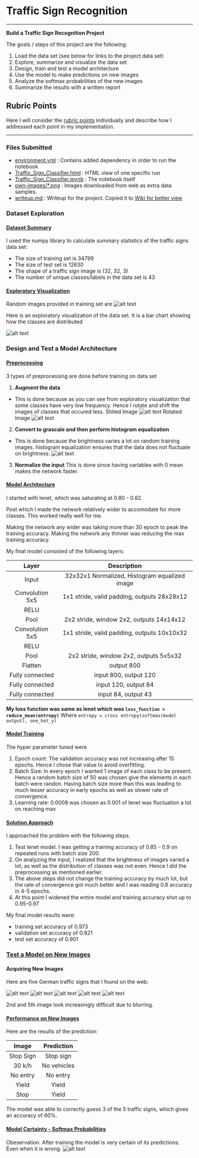 # **Traffic Sign Recognition** 

---

**Build a Traffic Sign Recognition Project**

The goals / steps of this project are the following:
1. Load the data set (see below for links to the project data set)
2. Explore, summarize and visualize the data set
3. Design, train and test a model architecture
4. Use the model to make predictions on new images
5. Analyze the softmax probabilities of the new images
6. Summarize the results with a written report

[//]: # (Image References)

[randomTrainingDataSet]: writeup/randomTrainingDataSet.png "Random Training Input Images"
[originalSpreadOfInput]: writeup/originalSpreadOfInput.png "Input data bar chart"
[shiftedImage]: writeup/shiftedImage.png "After image shift"
[rotatedImage]: writeup/rotatedImage.jpg "After image rotation"
[histogramEqualization]: writeup/histogramEqualization.png "After histogram Equalization"
[externalOutput]: writeup/externalOutput.png "Output for external images"
[image1]: own-images/1.png "Web Image 1"
[image2]: own-images/2.png "Web Image 2"
[image3]: own-images/3.png "Web Image 3"
[image4]: own-images/4.png "Web Image 4"
[image5]: own-images/5.png "Web Image 5"

## Rubric Points
Here I will consider the [rubric points](https://review.udacity.com/#!/rubrics/481/view) individually and describe how I addressed each point in my implementation.  

---
### Files Submitted

* [environment.yml](https://github.com/anvaysrivastava/CarND-Traffic-Sign-Classifier-Project/blob/master/environment.yml) : Contains added dependency in order to run the notebook
* [Traffic_Sign_Classifier.html](http://anvay.xyz/CarND-Traffic-Sign-Classifier-Project/Traffic_Sign_Classifier.html) : HTML view of one specific run
* [Traffic_Sign_Classifier.ipynb](https://github.com/anvaysrivastava/CarND-Traffic-Sign-Classifier-Project/blob/master/Traffic_Sign_Classifier.ipynb) : The notebook itself
* [own-images/*.png](https://github.com/anvaysrivastava/CarND-Traffic-Sign-Classifier-Project/tree/master/own-images) : Images downloaded from web as extra data samples.
* [writeup.md](https://github.com/anvaysrivastava/CarND-Traffic-Sign-Classifier-Project/blob/master/writeup.md) : Writeup for the project. Copied it to [Wiki for better view](https://github.com/anvaysrivastava/CarND-Traffic-Sign-Classifier-Project/wiki/Writeup)

### Dataset Exploration

#### [Dataset Summary](http://anvay.xyz/CarND-Traffic-Sign-Classifier-Project/Traffic_Sign_Classifier.html#Basic-Summary-of-the-Data-Set)

I used the numpy library to calculate summary statistics of the traffic
signs data set:

* The size of training set is 34799
* The size of test set is 12630
* The shape of a traffic sign image is (32, 32, 3)
* The number of unique classes/labels in the data set is 43

#### [Exploratory Visualization](http://anvay.xyz/CarND-Traffic-Sign-Classifier-Project/Traffic_Sign_Classifier.html#Visualization-of-the-images-and-labels)

Random images provided in training set are
 ![alt text][randomTrainingDataSet]

Here is an exploratory visualization of the data set. It is a bar chart showing how the classes are distributed

![alt text][originalSpreadOfInput]

### Design and Test a Model Architecture

#### [Preprocessing](http://anvay.xyz/CarND-Traffic-Sign-Classifier-Project/Traffic_Sign_Classifier.html#Pre-process-the-Data-Set)
3 types of preprocessing are done before training on data set
1. **Augment the data**
* This is done because as you can see from exploratory visualization that some classes have very low frequency. Hence I rotate and shift the images of classes that occured less.
Shited Image ![alt text][shiftedImage]
Rotated Image ![alt text][rotatedImage]
2. **Convert to grascale and then perform histogram equalization**
* This is done because the brightness varies a lot on random training images. histogram equalization ensures that the data does not fluctuate on brightness.
![alt text][histogramEqualization] 
3. **Normalize the input**
This is done since having variables with 0 mean makes the network faster.

#### [Model Architecture](http://anvay.xyz/CarND-Traffic-Sign-Classifier-Project/Traffic_Sign_Classifier.html#Model-Architecture)

I started with lenet, which was saturating at 0.80 - 0.82. 

Post which I made the network relatively wider to accomodate for more classes. This worked really well for me.

Making the network any wider was taking more than 30 epoch to peak the training accuracy. Making the network any thinner was reducing the max training accuracy.

My final model consisted of the following layers:

| Layer                 |     Description                               | 
|:---------------------:|:---------------------------------------------:| 
| Input                 | 32x32x1 Normalized, Histogram equalized image                             | 
| Convolution 5x5       | 1x1 stride, valid padding, outputs 28x28x12    |
| RELU                  |                                               |
| Pool                  | 2x2 stride, window 2x2, outputs 14x14x12  |
| Convolution 5x5       | 1x1 stride, valid padding, outputs 10x10x32    |
| RELU                  |                                               |
| Pool                  | 2x2 stride, window 2x2, outputs 5x5x32  |
| Flatten           | output 800                |
| Fully connected       | input 800, output 120 |
| Fully connected       | input 120, output 84 |
| Fully connected       | input 84, output 43 |

**My loss function was same as lenet which was `loss_function = reduce_mean(entropy)`**
Where `entropy = cross entropy(softmax(model output), one_hot_y)`


#### [Model Training](http://anvay.xyz/CarND-Traffic-Sign-Classifier-Project/Traffic_Sign_Classifier.html#Train-the-Model)

The hyper parameter tuned were
1. Epoch count: The validation accuracy was not increasing after 15 epochs. Hence I chose that value to avoid overfitting.
2. Batch Size: In every epoch I wanted 1 image of each class to be present. Hence a random batch size of 50 was chosen give the elements in each batch were randon. Having batch size more than this was leading to much lesser accuracy in early epochs as well as slower rate of convergence.
3. Learning rate: 0.0008 was chosen as 0.001 of lenet was fluctuation a lot on reaching max

#### [Solution Approach](http://anvay.xyz/CarND-Traffic-Sign-Classifier-Project/Traffic_Sign_Classifier.html#Testing-saved-model)

I approached the problem with the following steps.
1. Test lenet model. I was getting a training accuracy of 0.85 - 0.9 on repeated runs with batch size 200.
2. On analyzing the input, I realized that the brightness of images varied a lot, as well as the distribution of classes was not even. Hence I did the preprocessing as mentioned earlier.
3. The above steps did not change the training accuracy by much lot, but the rate of convergence got much better and I was reading 0.8 accuracy in 4-5 epochs.
4. At this point I widened the entire model and training accuracy shot up to 0.95-0.97

My final model results were:
* training set accuracy of 0.973
* validation set accuracy of 0.921 
* test set accuracy of 0.901


### [Test a Model on New Images](http://anvay.xyz/CarND-Traffic-Sign-Classifier-Project/Traffic_Sign_Classifier.html#Step-3:-Test-a-Model-on-New-Images)

#### Acquiring New Images

Here are five German traffic signs that I found on the web:

![alt text][image1] 
![alt text][image2] 
![alt text][image3] 
![alt text][image4] 
![alt text][image5]

2nd and 5th image look increasingly difficult due to blurring. 

#### [Performance on New Images](http://anvay.xyz/CarND-Traffic-Sign-Classifier-Project/Traffic_Sign_Classifier.html#Analyze-Performance)

Here are the results of the prediction:

| Image                 |     Prediction                                | 
|:---------------------:|:---------------------------------------------:| 
| Stop Sign             | Stop sign                                     | 
| 30 k/h                | No vehicles                                   |
| No entry              | No entry                                      |
| Yield                 | Yield                                         |
| Stop                  | Yield                                         |


The model was able to correctly guess 3 of the 5 traffic signs, which gives an accuracy of 60%.

#### [Model Certainty - Softmax Probabilities](http://anvay.xyz/CarND-Traffic-Sign-Classifier-Project/Traffic_Sign_Classifier.html#Analyze-Performance)

Obeservation.
After training the model is very certain of its predictions. Even when it is wrong.
![alt text][externalOutput]
